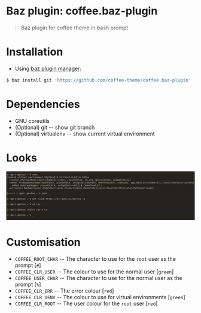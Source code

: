 # Baz plugin: coffee.baz-plugin

> Baz plugin for coffee theme in bash prompt

# Installation

- Using [baz plugin manager](https://ari-web.xyz/gh/baz):

```bash
$ baz install git 'https://github.com/coffee-theme/coffee.baz-plugin'
```

# Dependencies

- GNU coreutils
- (Optional) git -- show git branch
- (Optional) virtualenv -- show current virtual environment

# Looks

![Screenshot](/screenshot.jpg)

# Customisation

- `COFFEE_ROOT_CHAR` -- The character to use for the `root` user as the prompt [`#`]
- `COFFEE_CLR_USER` -- The colour to use for the normal user [`green`]
- `COFFEE_USER_CHAR` -- The character to use for the normal user as the prompt [`%`]
- `COFFEE_CLR_ERR` -- The error colour [`red`]
- `COFFEE_CLR_VENV` -- The colour to use for virtual environments [`green`]
- `COFFEE_CLR_ROOT` -- The user colour for the `root` user [`red`]
